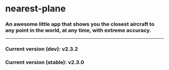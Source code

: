 # nearest-plane

### An awesome little app that shows you the closest aircraft to any point in the world, at any time, with extreme accuracy.

---

### Current version (dev): v2.3.2
### Current version (stable): v2.3.0